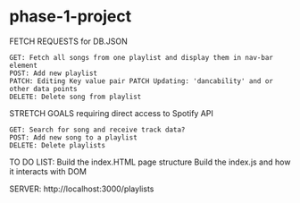 # phase-1-project

FETCH REQUESTS for DB.JSON

    GET: Fetch all songs from one playlist and display them in nav-bar element
    POST: Add new playlist
    PATCH: Editing Key value pair PATCH Updating: 'dancability' and or other data points
    DELETE: Delete song from playlist

STRETCH GOALS requiring direct access to Spotify API

    GET: Search for song and receive track data?
    POST: Add new song to a playlist
    DELETE: Delete playlists


TO DO LIST:
    Build the index.HTML page structure
    Build the index.js and how it interacts with DOM


SERVER: 
http://localhost:3000/playlists

